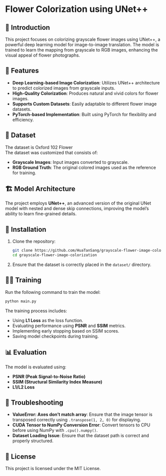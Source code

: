 # Flower Colorization using UNet++

## 🌸 Introduction
This project focuses on colorizing grayscale flower images using UNet++, a powerful deep learning model for image-to-image translation. The model is trained to learn the mapping from grayscale to RGB images, enhancing the visual appeal of flower photographs.

## 📌 Features
- **Deep Learning-based Image Colorization**: Utilizes UNet++ architecture to predict colorized images from grayscale inputs.
- **High-Quality Colorization**: Produces natural and vivid colors for flower images.
- **Supports Custom Datasets**: Easily adaptable to different flower image datasets.
- **PyTorch-based Implementation**: Built using PyTorch for flexibility and efficiency.

## 📂 Dataset  
The dataset is Oxford 102 Flower  
The dataset was customized that consists of:
- **Grayscale Images**: Input images converted to grayscale.
- **RGB Ground Truth**: The original colored images used as the reference for training.


## 🏗️ Model Architecture
The project employs **UNet++**, an advanced version of the original UNet model with nested and dense skip connections, improving the model’s ability to learn fine-grained details.

## 🚀 Installation
1. Clone the repository:
   ```sh
   git clone https://github.com/HuaTanSang/grayscale-flower-image-colorization.git
   cd grayscale-flower-image-colorization
   ```
2. Ensure that the dataset is correctly placed in the `dataset/` directory.

## 🏋️‍♂️ Training
Run the following command to train the model:
```sh
python main.py
```
The training process includes:
- Using **L1 Loss** as the loss function.
- Evaluating performance using **PSNR** and **SSIM** metrics.
- Implementing early stopping based on SSIM scores.
- Saving model checkpoints during training.


## 📊 Evaluation
The model is evaluated using:
- **PSNR (Peak Signal-to-Noise Ratio)**
- **SSIM (Structural Similarity Index Measure)**
- **L1/L2 Loss**


## 🔧 Troubleshooting
- **ValueError: Axes don’t match array**: Ensure that the image tensor is transposed correctly using `.transpose(1, 2, 0)` for displaying.
- **CUDA Tensor to NumPy Conversion Error**: Convert tensors to CPU before using NumPy with `.cpu().numpy()`.
- **Dataset Loading Issue**: Ensure that the dataset path is correct and properly structured.

## 📜 License
This project is licensed under the MIT License.

